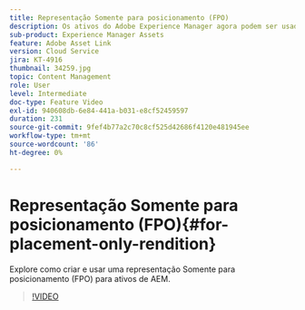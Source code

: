 ```yaml
---
title: Representação Somente para posicionamento (FPO)
description: Os ativos do Adobe Experience Manager agora podem ser usados por designers e usuários criativos em seus aplicativos favoritos de desktop do Adobe Creative Cloud. A extensão Adobe Asset Link para o Adobe Creative Cloud Enterprise estende a capacidade de pesquisar e navegar, classificar, visualizar, carregar ativos, fazer check-out, modificar, fazer check-in e exibir metadados de ativos AEM em ferramentas do Creative Cloud, como Adobe Photoshop, InDesign e Illustrator.
sub-product: Experience Manager Assets
feature: Adobe Asset Link
version: Cloud Service
jira: KT-4916
thumbnail: 34259.jpg
topic: Content Management
role: User
level: Intermediate
doc-type: Feature Video
exl-id: 940608db-6e84-441a-b031-e8cf52459597
duration: 231
source-git-commit: 9fef4b77a2c70c8cf525d42686f4120e481945ee
workflow-type: tm+mt
source-wordcount: '86'
ht-degree: 0%

---
```


# Representação Somente para posicionamento (FPO){#for-placement-only-rendition}

Explore como criar e usar uma representação Somente para posicionamento (FPO) para ativos de AEM.

>[!VIDEO](https://video.tv.adobe.com/v/34259?quality=12&learn=on)
